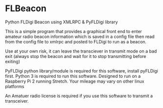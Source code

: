 # FLBeacon
Python FLDigi Beacon using XMLRPC &amp; PyFLDigi library

This is a simple program that provides a graphical front end to enter amateur radio beacon information which is saved in a config file then read from the config file to xmlrpc and posted to FLDigi to run as a beacon. 

Use at your own risk, it can leave the transciever in transmit mode on a bad exit (always stop the beacon and wait for it to stop transmitting before exiting) 

PyFLDigi python library/module is required for this software, install pyFLDigi first. 
Python 3 is required to run this software. 
Designed to run on a Raspberry Pi 2 running Stretch. Your mileage may vary on other linux platforms

An Amatuer radio license is required if you use this software to transmit a transceiver. 
